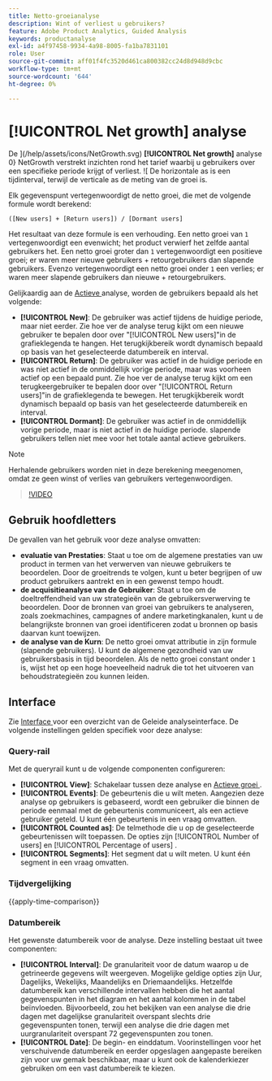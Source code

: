 ```yaml
---
title: Netto-groeianalyse
description: Wint of verliest u gebruikers?
feature: Adobe Product Analytics, Guided Analysis
keywords: productanalyse
exl-id: a4f97458-9934-4a98-8005-fa1ba7831101
role: User
source-git-commit: aff01f4fc3520d461ca800382cc24d8d948d9cbc
workflow-type: tm+mt
source-wordcount: '644'
ht-degree: 0%

---
```


# [!UICONTROL Net growth] analyse

De ](/help/assets/icons/NetGrowth.svg) **[!UICONTROL Net growth]** analyse 0} NetGrowth verstrekt inzichten rond het tarief waarbij u gebruikers over een specifieke periode krijgt of verliest. ![ De horizontale as is een tijdinterval, terwijl de verticale as de meting van de groei is.

Elk gegevenspunt vertegenwoordigt de netto groei, die met de volgende formule wordt berekend:

`([New users] + [Return users]) / [Dormant users]`

Het resultaat van deze formule is een verhouding. Een netto groei van `1` vertegenwoordigt een evenwicht; het product verwierf het zelfde aantal gebruikers het. Een netto groei groter dan `1` vertegenwoordigt een positieve groei; er waren meer nieuwe gebruikers + retourgebruikers dan slapende gebruikers. Evenzo vertegenwoordigt een netto groei onder `1` een verlies; er waren meer slapende gebruikers dan nieuwe + retourgebruikers.

Gelijkaardig aan de [ Actieve ](active-growth.md) analyse, worden de gebruikers bepaald als het volgende:

* **[!UICONTROL New]**: De gebruiker was actief tijdens de huidige periode, maar niet eerder. Zie hoe ver de analyse terug kijkt om een nieuwe gebruiker te bepalen door over &quot;[!UICONTROL New users]&quot;in de grafieklegenda te hangen. Het terugkijkbereik wordt dynamisch bepaald op basis van het geselecteerde datumbereik en interval.
* **[!UICONTROL Return]**: De gebruiker was actief in de huidige periode en was niet actief in de onmiddellijk vorige periode, maar was voorheen actief op een bepaald punt. Zie hoe ver de analyse terug kijkt om een terugkeergebruiker te bepalen door over &quot;[!UICONTROL Return users]&quot;in de grafieklegenda te bewegen. Het terugkijkbereik wordt dynamisch bepaald op basis van het geselecteerde datumbereik en interval.
* **[!UICONTROL Dormant]**: De gebruiker was actief in de onmiddellijk vorige periode, maar is niet actief in de huidige periode. slapende gebruikers tellen niet mee voor het totale aantal actieve gebruikers.

>[!NOTE]
>
>Herhalende gebruikers worden niet in deze berekening meegenomen, omdat ze geen winst of verlies van gebruikers vertegenwoordigen.

>[!VIDEO](https://video.tv.adobe.com/v/3421664/?learn=on)


## Gebruik hoofdletters

De gevallen van het gebruik voor deze analyse omvatten:

* **evaluatie van Prestaties**: Staat u toe om de algemene prestaties van uw product in termen van het verwerven van nieuwe gebruikers te beoordelen. Door de groeitrends te volgen, kunt u beter begrijpen of uw product gebruikers aantrekt en in een gewenst tempo houdt.
* **de acquisitieanalyse van de Gebruiker**: Staat u toe om de doeltreffendheid van uw strategieën van de gebruikersverwerving te beoordelen. Door de bronnen van groei van gebruikers te analyseren, zoals zoekmachines, campagnes of andere marketingkanalen, kunt u de belangrijkste bronnen van groei identificeren zodat u bronnen op basis daarvan kunt toewijzen.
* **de analyse van de Kurn**: De netto groei omvat attributie in zijn formule (slapende gebruikers). U kunt de algemene gezondheid van uw gebruikersbasis in tijd beoordelen. Als de netto groei constant onder `1` is, wijst het op een hoge hoeveelheid nadruk die tot het uitvoeren van behoudstrategieën zou kunnen leiden.

## Interface

Zie [ Interface ](../overview.md#interface) voor een overzicht van de Geleide analyseinterface. De volgende instellingen gelden specifiek voor deze analyse:

### Query-rail

Met de queryrail kunt u de volgende componenten configureren:

* **[!UICONTROL View]**: Schakelaar tussen deze analyse en [ Actieve groei ](active-growth.md).
* **[!UICONTROL Events]**: De gebeurtenis die u wilt meten. Aangezien deze analyse op gebruikers is gebaseerd, wordt een gebruiker die binnen de periode eenmaal met de gebeurtenis communiceert, als een actieve gebruiker geteld. U kunt één gebeurtenis in een vraag omvatten.
* **[!UICONTROL Counted as]**: De telmethode die u op de geselecteerde gebeurtenissen wilt toepassen. De opties zijn [!UICONTROL Number of users] en [!UICONTROL Percentage of users] .
* **[!UICONTROL Segments]**: Het segment dat u wilt meten. U kunt één segment in een vraag omvatten.

### Tijdvergelijking

{{apply-time-comparison}}

### Datumbereik

Het gewenste datumbereik voor de analyse. Deze instelling bestaat uit twee componenten:

* **[!UICONTROL Interval]**: De granulariteit voor de datum waarop u de getrineerde gegevens wilt weergeven. Mogelijke geldige opties zijn Uur, Dagelijks, Wekelijks, Maandelijks en Driemaandelijks. Hetzelfde datumbereik kan verschillende intervallen hebben die het aantal gegevenspunten in het diagram en het aantal kolommen in de tabel beïnvloeden. Bijvoorbeeld, zou het bekijken van een analyse die drie dagen met dagelijkse granulariteit overspant slechts drie gegevenspunten tonen, terwijl een analyse die drie dagen met uurgranulariteit overspant 72 gegevenspunten zou tonen.
* **[!UICONTROL Date]**: De begin- en einddatum. Voorinstellingen voor het verschuivende datumbereik en eerder opgeslagen aangepaste bereiken zijn voor uw gemak beschikbaar, maar u kunt ook de kalenderkiezer gebruiken om een vast datumbereik te kiezen.

<!-- 
## Example

See below for an example of the analysis.

![Net growth compare](../assets/net-growth-compare.png)

-->
